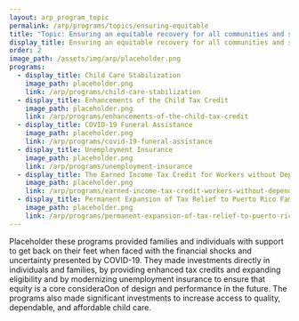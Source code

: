 ```yaml
---
layout: arp_program_topic
permalink: /arp/programs/topics/ensuring-equitable
title: "Topic: Ensuring an equitable recovery for all communities and small businesses | American Rescue Plan National Evaluation | Office of Evaluation Sciences"
display_title: Ensuring an equitable recovery for all communities and small businesses
order: 2
image_path: /assets/img/arp/placeholder.png
programs:
  - display_title: Child Care Stabilization
    image_path: placeholder.png
    link: /arp/programs/child-care-stabilization
  - display_title: Enhancements of the Child Tax Credit
    image_path: placeholder.png
    link: /arp/programs/enhancements-of-the-child-tax-credit
  - display_title: COVID-19 Funeral Assistance
    image_path: placeholder.png
    link: /arp/programs/covid-19-funeral-assistance
  - display_title: Unemployment Insurance
    image_path: placeholder.png
    link: /arp/programs/unemployment-insurance
  - display_title: The Earned Income Tax Credit for Workers without Dependent Children
    image_path: placeholder.png
    link: /arp/programs/earned-income-tax-credit-workers-without-dependent-children
  - display_title: Permanent Expansion of Tax Relief to Puerto Rico Families
    image_path: placeholder.png
    link: /arp/programs/permanent-expansion-of-tax-relief-to-puerto-rico-families
---
```


Placeholder these programs provided families and individuals with support to get back on their
feet when faced with the financial shocks and uncertainty presented by COVID-19.
They made investments directly in individuals and families, by providing enhanced tax
credits and expanding eligibility and by modernizing unemployment insurance to
ensure that equity is a core consideraOon of design and performance in the future.
The programs also made significant investments to increase access to quality,
dependable, and affordable child care.
